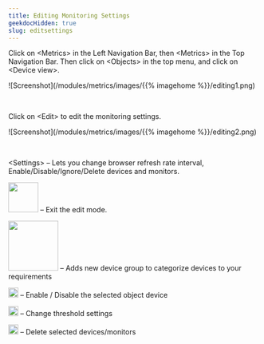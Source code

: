 ```yaml
---
title: Editing Monitoring Settings
geekdocHidden: true
slug: editsettings
---
```


Click on \<Metrics> in the Left Navigation Bar, then \<Metrics> in the Top Navigation Bar. Then click on \<Objects> in the top menu, and click on \<Device view>. 

![Screenshot](/modules/metrics/images/{{% imagehome %}}/editing1.png)

&nbsp;

Click on \<Edit> to edit the monitoring settings.

![Screenshot](/modules/metrics/images/{{% imagehome %}}/editing2.png)

&nbsp;

\<Settings> – Lets you change browser refresh rate interval, Enable/Disable/Ignore/Delete devices and monitors.
 
<img src="/modules/metrics/images/{{% imagehome %}}/doneicon.png" width="60px"> – Exit the edit mode.
 
<img src="/modules/metrics/images/{{% imagehome %}}/devicegroupicon.png" width="100px"> – Adds new device group to categorize 
 devices to your requirements
 
<img src="/modules/metrics/images/{{% imagehome %}}/enableicon.png" width="20px"> – Enable / Disable the selected object device
 
<img src="/modules/metrics/images/{{% imagehome %}}/changeicon.png" width="20px"> – Change threshold settings
 
<img src="/modules/metrics/images/{{% imagehome %}}/deleteicon.png" width="20px"> – Delete selected devices/monitors
